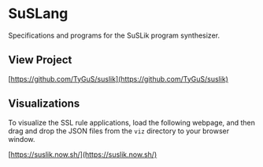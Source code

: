 # SuSLang

Specifications and programs for the SuSLik program synthesizer.

## View Project

[https://github.com/TyGuS/suslik](https://github.com/TyGuS/suslik)

## Visualizations

To visualize the SSL rule applications, load the following webpage, and then drag and drop the JSON files from the `viz` directory to your browser window.

[https://suslik.now.sh/](https://suslik.now.sh/)
